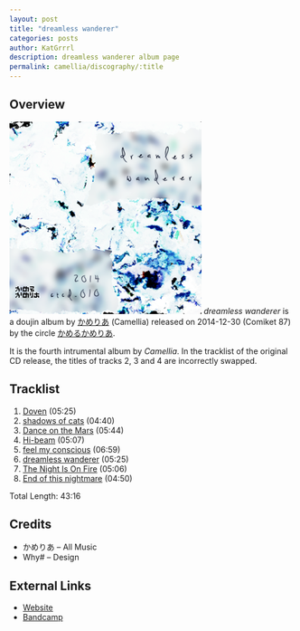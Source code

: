 ```yaml
---
layout: post
title: "dreamless wanderer"
categories: posts
author: KatGrrrl
description: dreamless wanderer album page
permalink: camellia/discography/:title
---
```


## Overview

![CTCD-010](/assets/images/camellia/albums/CTCD-010.png)
*dreamless wanderer* is a doujin album by [かめりあ](/_articles/camellia.md) (Camellia) released on 2014-12-30 (Comiket 87) by the circle [かめるかめりあ](#).

It is the fourth intrumental album by *Camellia*. In the tracklist of the original CD release, the titles of tracks 2, 3 and 4 are incorrectly swapped.

## Tracklist

1. [Doven](#) (05:25)
2. [shadows of cats](#) (04:40)
3. [Dance on the Mars](#) (05:44)
4. [Hi-beam](#) (05:07)
5. [feel my conscious](#) (06:59)
6. [dreamless wanderer](#) (05:25)
7. [The Night Is On Fire](#) (05:06)
8. [End of this nightmare](#) (04:50)

Total Length: 43:16

## Credits

* かめりあ – All Music
* Why# – Design

## External Links

* [Website](https://cametek.jp/dwep/)
* [Bandcamp](https://cametek.bandcamp.com/album/dreamless-wanderer)
